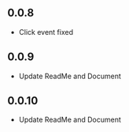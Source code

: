 ## 0.0.8

* Click event fixed

## 0.0.9

* Update ReadMe and Document

## 0.0.10

* Update ReadMe and Document

